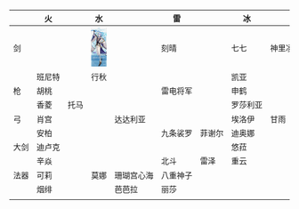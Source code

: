 |　　|火　　|　　|水　|　　　　　|雷　　　|　　　|冰　　　|　　　　|风　　　|　|岩　　　||
|----|----|----|----|----|----|----|----|----|----|----|----|----|
|剑　|　　　|　　|![神理凌人](/img/神理凌人.jpg)||刻晴　　|　　　|七七　　|神里凌华|枫原万叶|琴|阿贝多　||
|　　|班尼特|　　|行秋|　　　　　|　　　　|　　　|凯亚　　|　　　　|　　　　|　|　　　　||
|枪　|胡桃　|　　|　　|　　　　　|雷电将军|　　　|申鹤　　|　　　　|魈　　　|　|钟离　　||
|　　|香菱　|托马|　　|　　　　　|　　　　|　　　|罗莎利亚|　　　　|　　　　|　|云堇　　||
|弓　|肖宫　|　　|　　|达达利亚　|　　　　|　　　|埃洛伊　|甘雨　　|温蒂　　|　|　　　　||
|　　|安柏　|　　|　　|　　　　　|九条裟罗|菲谢尔|迪奥娜　|　　　　|　　　　|　|五郎　　||
|大剑|迪卢克|　　|　　|　　　　　|　　　　|　　　|悠菈　　|　　　　|　　　　|　|荒泷一斗||
|　　|辛焱　|　　|　　|　　　　　|北斗　　|雷泽　|重云　　|　　　　|早柚　　|　|诺艾尔　||
|法器|可莉　|　　|莫娜|珊瑚宫心海|八重神子|　　　|　　　　|　　　　|　　　　|　|　　　　||
|　　|烟绯　|　　|　　|芭芭拉　　|丽莎　　|　　　|　　　　|　　　　|砂糖　　|　|凝光　　||
||||||||||||||